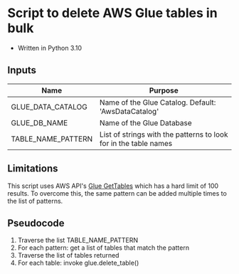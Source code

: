 # Script to delete AWS Glue tables in bulk
* Written in Python 3.10


## Inputs

| Name | Purpose    |
|------|------------|
| GLUE_DATA_CATALOG | Name of the Glue Catalog. Default: 'AwsDataCatalog' |
| GLUE_DB_NAME | Name of the Glue Database |
| TABLE_NAME_PATTERN | List of strings with the patterns to look for in the table names |

## Limitations

This script uses AWS API's [Glue GetTables](https://docs.aws.amazon.com/glue/latest/webapi/API_GetTables.html) which has a hard limit of 100 results. To overcome this, the same pattern can be added multiple times to the list of patterns.

## Pseudocode

1. Traverse the list TABLE_NAME_PATTERN
2. For each pattern: get a list of tables that match the pattern
3. Traverse the list of tables returned
4. For each table: invoke glue.delete_table()
